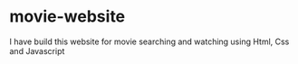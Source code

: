 # movie-website
I have build this website for movie searching and watching using Html, Css and Javascript
